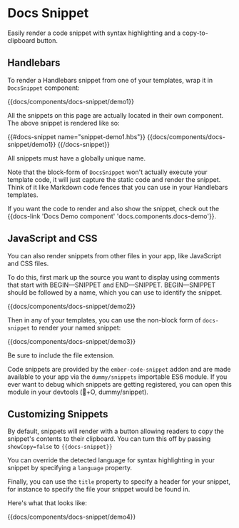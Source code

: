 # Docs Snippet

Easily render a code snippet with syntax highlighting and a copy-to-clipboard button.

## Handlebars

To render a Handlebars snippet from one of your templates, wrap it in `DocsSnippet` component:

{{docs/components/docs-snippet/demo1}}

All the snippets on this page are actually located in their own component. The above snippet is rendered like so:

{{#docs-snippet name="snippet-demo1.hbs"}}
  {{docs/components/docs-snippet/demo1}}
{{/docs-snippet}}

All snippets must have a globally unique name.

Note that the block-form of `DocsSnippet` won't actually execute your template code, it will just capture the static code and render the snippet. Think of it like Markdown code fences that you can use in your Handlebars templates.

If you want the code to render and also show the snippet, check out the {{docs-link 'Docs Demo component' 'docs.components.docs-demo'}}.

## JavaScript and CSS

You can also render snippets from other files in your app, like JavaScript and CSS files.

To do this, first mark up the source you want to display using comments that start with BEGIN—SNIPPET and END—SNIPPET. BEGIN—SNIPPET should be followed by a name, which you can use to identify the snippet.

{{docs/components/docs-snippet/demo2}}

Then in any of your templates, you can use the non-block form of `docs-snippet` to render your named snippet:

{{docs/components/docs-snippet/demo3}}

Be sure to include the file extension.

Code snippets are provided by the `ember-code-snippet` addon and are made available to your app via the `dummy/snippets` importable ES6 module. If you ever want to debug which snippets are getting registered, you can open this module in your devtools (+O, dummy/snippet).

## Customizing Snippets

By default, snippets will render with a button allowing readers to copy the snippet's contents to their clipboard. You can turn this off by passing `showCopy=false` to `{{docs-snippet}}`

You can override the detected language for syntax highlighting in your snippet by specifying a `language` property.

Finally, you can use the `title` property to specify a header for your snippet, for instance to specify the file your snippet would be found in.

Here's what that looks like:

{{docs/components/docs-snippet/demo4}}
